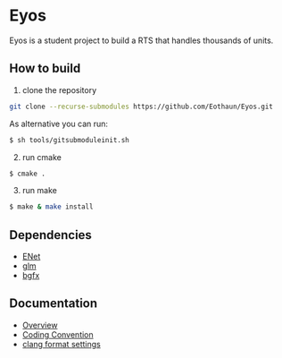 # Eyos

Eyos is a student project to build a RTS that handles thousands of units.



## How to build

1. clone the repository

```bash
git clone --recurse-submodules https://github.com/Eothaun/Eyos.git
```

As alternative you can run:
```bash
$ sh tools/gitsubmoduleinit.sh
```

2. run cmake

```bash
$ cmake .
```

3. run make

```bash
$ make & make install
```



## Dependencies



- [ENet](https://github.com/lsalzman/enet)
- [glm](https://github.com/g-truc/glm)
- [bgfx](https://github.com/bkaradzic/bgfx)



## Documentation

- [Overview](/docs)
- [Coding Convention](#)
- [clang format settings](#)